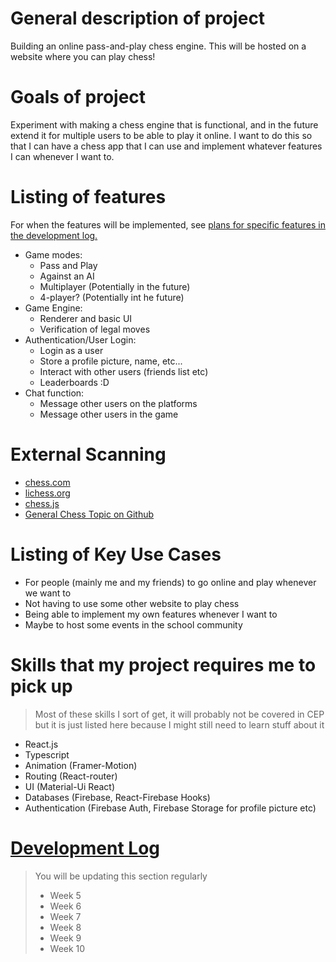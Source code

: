 # General description of project
Building an online pass-and-play chess engine. This will be hosted on a website where you can play chess!

# Goals of project
Experiment with making a chess engine that is functional, and in the future extend it for multiple users to be able to play it online. I want to do this so that I can have a chess app that I can use and implement whatever features I can whenever I want to.

# Listing of features
For when the features will be implemented, see [plans for specific features in the development log.](devlog.md)
- Game modes:
	- Pass and Play
	- Against an AI
	- Multiplayer (Potentially in the future)
	- 4-player? (Potentially int he future)
- Game Engine:
	- Renderer and basic UI
	- Verification of legal moves
- Authentication/User Login:
	- Login as a user
	- Store a profile picture, name, etc...
	- Interact with other users (friends list etc)
	- Leaderboards :D
- Chat function:
	- Message other users on the platforms
	- Message other users in the game

# External Scanning
- [chess.com](https://chess.com)
- [lichess.org](https://github.com/lichess-org)
- [chess.js](https://github.com/jhlywa/chess.js)
- [General Chess Topic on Github](https://github.com/jhlywa/chess.js)

# Listing of Key Use Cases
- For people (mainly me and my friends) to go online and play whenever we want to
- Not having to use some other website to play chess
- Being able to implement my own features whenever I want to 
- Maybe to host some events in the school community

# Skills that my project requires me to pick up
> Most of these skills I sort of get, it will probably not be covered in CEP but it is just listed here because I might still need to learn stuff about it
- React.js
- Typescript
- Animation (Framer-Motion)
- Routing (React-router)
- UI (Material-Ui React)
- Databases (Firebase, React-Firebase Hooks)
- Authentication (Firebase Auth, Firebase Storage for profile picture etc)

# [Development Log](/devlog.md)
> You will be updating this section regularly
> - Week 5
> - Week 6
> - Week 7
> - Week 8
> - Week 9
> - Week 10
